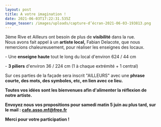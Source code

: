 ```yaml
---
layout: post
title: A votre imagination !
date: 2021-06-03T17:22:31.535Z
image_teaser: /images/uploads/capture-d’écran-2021-06-03-193813.png
---
```

3ème Rive et Ailleurs ont besoin de plus de **visibilité** dans la rue.\
Nous avons fait appel à un **artiste local,** Fabian Delacote, que nous remercions chaleureusement, pour réaliser les enseignes des locaux.

\- Une **enseigne haute** tout le long du local d'environ 624 / 44 cm

\- **3 piliers** d'environ 36 / 224 cm (1 à chaque extrémité + 1 central)

Sur ces parties de la façade sera inscrit "AILLEURS" avec une **phrase courte, des mots, des symboles, etc, en lien avec ce lieu.**

**Toutes vos idées sont les bienvenues afin d'alimenter la réflexion de notre artiste.**

**Envoyez nous vos propositions pour samedi matin 5 juin au plus tard, sur le mail : cafe.asso.mf@free.fr**

**Merci pour votre participation !**